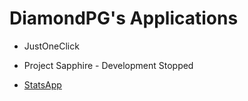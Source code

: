 # DiamondPG's Applications

- JustOneClick

- Project Sapphire - Development Stopped

- [StatsApp](https://diamondpg.github.io/StatsApp/)
